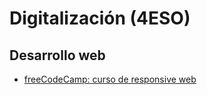 # Digitalización (4ESO)

## Desarrollo web

- [freeCodeCamp: curso de responsive web](https://www.freecodecamp.org/learn/2022/responsive-web-design/)
